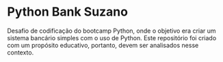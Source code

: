 # Python Bank Suzano

Desafio de codificação do bootcamp Python, onde o objetivo era criar um sistema bancário simples com o uso de Python. Este repositório foi criado com um propósito educativo, portanto, devem ser analisados nesse contexto.
